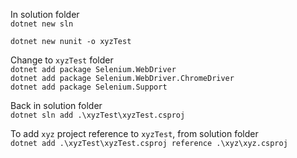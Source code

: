 In solution folder  
```dotnet new sln```

```dotnet new nunit -o xyzTest```

Change to ```xyzTest``` folder  
```dotnet add package Selenium.WebDriver```  
```dotnet add package Selenium.WebDriver.ChromeDriver```  
```dotnet add package Selenium.Support```

Back in solution folder  
```dotnet sln add .\xyzTest\xyzTest.csproj```

To add `xyz` project reference to `xyzTest`, from solution folder  
```dotnet add .\xyzTest\xyzTest.csproj reference .\xyz\xyz.csproj```
